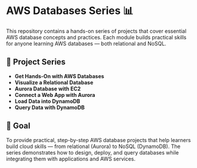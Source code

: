 # AWS Databases Series 📊

This repository contains a hands-on series of projects that cover essential AWS database concepts and practices. Each module builds practical skills for anyone learning AWS databases — both relational and NoSQL.

## 📌 Project Series

- **Get Hands-On with AWS Databases**
- **Visualize a Relational Database**
- **Aurora Database with EC2**
- **Connect a Web App with Aurora**
- **Load Data into DynamoDB**
- **Query Data with DynamoDB**

## 🎯 Goal

To provide practical, step-by-step AWS database projects that help learners build cloud skills — from relational (Aurora) to NoSQL (DynamoDB). The series demonstrates how to design, deploy, and query databases while integrating them with applications and AWS services.
